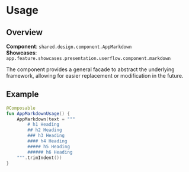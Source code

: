 # Usage

## Overview

**Component**: `shared.design.component.AppMarkdown`  
**Showcases**: `app.feature.showcases.presentation.userflow.component.markdown`

The component provides a general facade to abstract the underlying framework, allowing for easier replacement or modification in the future.

## Example

```kotlin
@Composable
fun AppMarkdownUsage() {
    AppMarkdown(text = """
        # h1 Heading
        ## h2 Heading
        ### h3 Heading
        #### h4 Heading
        ##### h5 Heading
        ###### h6 Heading    
    """.trimIndent())
}
```
